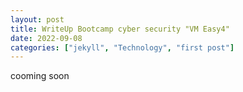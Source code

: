 ```yaml
---
layout: post
title: WriteUp Bootcamp cyber security "VM Easy4"
date: 2022-09-08
categories: ["jekyll", "Technology", "first post"]
---
```


cooming soon
